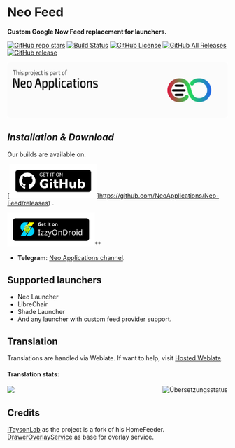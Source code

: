 # Neo Feed

**Custom Google Now Feed replacement for launchers.**

[![GitHub repo stars](https://img.shields.io/github/stars/saulhdev/OmegaFeeder?style=flat)](https://github.com/saulhdev/OmegaFeeder/stargazers)
[![Build Status](https://img.shields.io/github/workflow/status/saulhdev/OmegaFeeder/Omega%20Feeder%20CI?event=push&logo=github&style=flat)](https://github.com/saulhdev/OmegaFeeder/actions?query=workflow%3A%22Omega+Feeder+CI%22+event%3Apush)
[![GitHub License](https://img.shields.io/github/license/saulhdev/OmegaFeeder)](https://github.com/saulhdev/Neo-Launcher/blob/main/LICENSE)
[![GitHub All Releases](https://img.shields.io/github/downloads/saulhdev/OmegaFeeder/total.svg?style=fla)](https://github.com/saulhdev/OmegaFeeder/releases/)
[![GitHub release](https://img.shields.io/github/v/release/saulhdev/OmegaFeeder?display_name=tag)](https://github.com/saulhdev/OmegaFeeder/releases/latest)

[![Neo Applications Banner](neo_banner.png)](https://github.com/NeoApplications)

## *Installation & Download*

Our builds are available on:

[<img width="200" src="badge_github.png" alt="Izzy"/>]https://github.com/NeoApplications/Neo-Feed/releases)
.

[<img width="200" src="badge_izzy.png" alt="Izzy"/>](https://apt.izzysoft.de/fdroid/repo?fingerprint=3BF0D6ABFEAE2F401707B6D966BE743BF0EEE49C2561B9BA39073711F628937A)**

- **Telegram**: [Neo Applications channel](https://t.me/neo_applications).

## Supported launchers

- Neo Launcher
- LibreChair
- Shade Launcher
- And any launcher with custom feed provider support.

## Translation

Translations are handled via Weblate. If want to help,
visit <a href="https://hosted.weblate.org/projects/neo-feed/">Hosted Weblate</a>.

#### **Translation stats:** 
[<img align="right" src="https://hosted.weblate.org/widgets/neo-feed/-/287x66-white.png" alt="Übersetzungsstatus" />](https://hosted.weblate.org/engage/neo-feed/?utm_source=widget)

<img src="https://hosted.weblate.org/widgets/neo-feed/-/multi-red.svg" />

## Credits

[iTaysonLab](https://github.com/iTaysonLab) as the project is a fork of his HomeFeeder.<br/>
[DrawerOverlayService](https://github.com/FabianTerhorst/DrawerOverlayService) as base for overlay
service.
